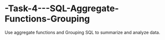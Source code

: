 # -Task-4---SQL-Aggregate-Functions-Grouping
Use  aggregate functions and  Grouping SQL to summarize and analyze data.
